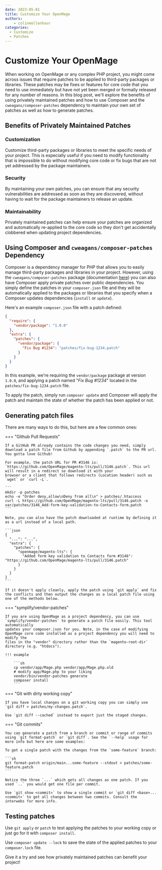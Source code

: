 ```yaml
---
date: 2023-05-01
title: Customize Your OpenMage
authors:
    - colinmollenhour
categories:
  - Customize
  - Patches
---
```


# Customize Your OpenMage

When working on OpenMage or any complex PHP project, you might come across issues that require patches to be applied to third-party packages or libraries.
These patches may be fixes or features for core code that you need to use immediately but have not yet been merged or formally released for any number of reasons.
In this blog post, we'll explore the benefits of using privately maintained patches and how to use Composer and the `cweagans/composer-patches` dependency to maintain
your own set of patches as well as how to generate patches.

<!-- more -->

## Benefits of Privately Maintained Patches

### Customization

Customize third-party packages or libraries to meet the specific needs of your project. This is especially useful if you need to modify functionality that is impossible to do without modifying core code or fix bugs that are not yet addressed by the package maintainers.

### Security

By maintaining your own patches, you can ensure that any security vulnerabilities are addressed as soon as they are discovered, without having to wait for the package maintainers to release an update.

### Maintainability

Privately maintained patches can help ensure your patches are organized and automatically re-applied to the core code so they don't get accidentally clobbered when updating project dependencies.

## Using Composer and `cweagans/composer-patches` Dependency

Composer is a dependency manager for PHP that allows you to easily manage third-party packages and libraries in your project. However, using the `cweagans/composer-patches` package
(documentation [here](https://github.com/cweagans/composer-patches/blob/1.x/README.md)) you can also have Composer apply private patches over public dependencies. You simply define the patches in your `composer.json` file and they will be automatically applied to the
packages or libraries that you specify when a Composer updates dependencies (`install` or `update`).

Here's an example `composer.json` file with a patch defined:

```json    
{
  "require": {
    "vendor/package": "1.0.0"
  },
  "extra": {
    "patches": {
      "vendor/package": {
        "Fix Bug #1234": "patches/fix-bug-1234.patch"
      }
    }
  }
}
```

In this example, we're requiring the `vendor/package` package at version `1.0.0`, and applying a patch named "_Fix Bug \#1234_" located in the `patches/fix-bug-1234.patch` file.

To apply the patch, simply run `composer update` and Composer will apply the patch and maintain the state of whether the patch has been applied or not.

## Generating patch files

There are many ways to do this, but here are a few common ones:

=== "Github Pull Requests"

    If a GitHub PR already contains the code changes you need, simply download a patch file from Github by appending `.patch` to the PR url. You gotta love Github!
    
    For example, the patch URL for PR #3146 is: `https://github.com/OpenMage/magento-lts/pull/3146.patch`. This url will result in a redirect so download it with your
    browser or a client that follows redirects (Location header) such as `wget` or `curl -L`.
    
    ```
    mkdir -p patches
    echo -e "Order deny,allow\nDeny from all\n" > patches/.htaccess
    curl -L https://github.com/OpenMage/magento-lts/pull/3146.patch -o var/patches/3146_Add-form-key-validation-to-Contacts-form.patch
    ```
    
    Note, you can also have the patch downloaded at runtime by defining it as a url instead of a local path.
    
    ```json
    {
      "...": "...",
      "extra": {
        "patches": {
          "openmage/magento-lts": {
            "Added form key validation to Contacts form #3146": "https://github.com/OpenMage/magento-lts/pull/3146.patch"
          }
        }
      }
    }
    ```
    
    If it doesn't apply cleanly, apply the patch using `git apply` and fix the conflicts and then output the changes as a local patch file using one of the methods below.

=== "symplify/vendor-patches"

    If you are using OpenMage as a project dependency, you can use `symplify/vendor-patches` to generate a patch file easily. This tool automatically
    updates your composer.json for you. Note, in the case of modifying OpenMage core code installed as a project dependency you will need to modify the
    files in the "vendor" directory rather than the `magento-root-dir` directory (e.g. "htdocs").
    
    !!! example
    
        ```sh
        cp vendor/app/Mage.php vendor/app/Mage.php.old
        # modify app/Mage.php to your liking
        vendor/bin/vendor-patches generate
        composer install
        ```

=== "Git with dirty working copy"

    If you have local changes on a git working copy you can simply use `git diff > patches/my-changes.patch`.
    
    Use `git diff --cached` instead to export just the staged changes.

=== "Git commits"

    You can generate a patch from a branch or commit or range of commits using `git format-patch` or `git diff`. See the `--help` usage for more info but here are some examples:
    
    To get a single patch with the changes from the `some-feature` branch:
    
    ```sh
    git format-patch origin/main...some-feature --stdout > patches/some-feature.patch
    ```
    
    Notice the three `...` which gets all changes as one patch. If you used `..` you would get one file per commit.
    
    Use `git show <commit>` to show a single commit or `git diff <base>...<commit>` to get all changes between two commits. Consult the interwebs for more info.

## Testing patches

Use `git apply` or `patch` to test applying the patches to your working copy or just go for it with `composer install`.

Use `composer update --lock` to save the state of the applied patches to your `composer.lock` file.

Give it a try and see how privately maintained patches can benefit your project!
